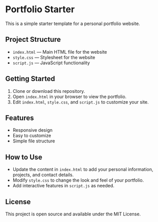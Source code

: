 # Portfolio Starter

This is a simple starter template for a personal portfolio website.

## Project Structure

- `index.html` — Main HTML file for the website
- `style.css` — Stylesheet for the website
- `script.js` — JavaScript functionality

## Getting Started

1. Clone or download this repository.
2. Open `index.html` in your browser to view the portfolio.
3. Edit `index.html`, `style.css`, and `script.js` to customize your site.

## Features

- Responsive design
- Easy to customize
- Simple file structure

## How to Use

- Update the content in `index.html` to add your personal information, projects, and contact details.
- Modify `style.css` to change the look and feel of your portfolio.
- Add interactive features in `script.js` as needed.

## License

This project is open source and available under the MIT License.
